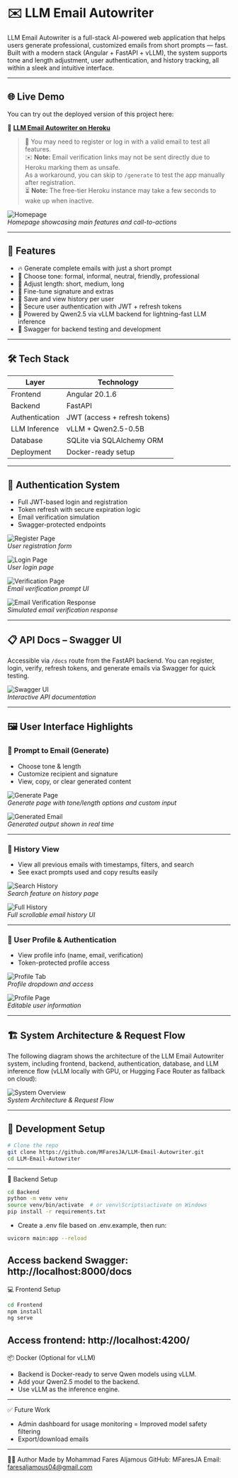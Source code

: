 # ✉️ LLM Email Autowriter

LLM Email Autowriter is a full-stack AI-powered web application that helps users generate professional, customized emails from short prompts — fast. Built with a modern stack (Angular + FastAPI + vLLM), the system supports tone and length adjustment, user authentication, and history tracking, all within a sleek and intuitive interface.

---

## 🌐 Live Demo

You can try out the deployed version of this project here:

🔗 **[LLM Email Autowriter on Heroku](https://your-heroku-app-name.herokuapp.com/)**

> 🧪 You may need to register or log in with a valid email to test all features.  
> ✉️ **Note:** Email verification links may not be sent directly due to Heroku marking them as unsafe.  
> As a workaround, you can skip to `/generate` to test the app manually after registration.  
> ⏳ **Note:** The free-tier Heroku instance may take a few seconds to wake up when inactive.

![Homepage](./assets/homepage.jpg)  
*Homepage showcasing main features and call-to-actions*

---

## 🚀 Features

- 🔥 Generate complete emails with just a short prompt  
- 🎯 Choose tone: formal, informal, neutral, friendly, professional  
- 📏 Adjust length: short, medium, long  
- 📝 Fine-tune signature and extras  
- 💾 Save and view history per user  
- 🔐 Secure user authentication with JWT + refresh tokens  
- 🧠 Powered by Qwen2.5 via vLLM backend for lightning-fast LLM inference  
- 🧪 Swagger for backend testing and development  

---

## 🛠️ Tech Stack

| Layer           | Technology                    |
|----------------|-------------------------------|
| Frontend       | Angular 20.1.6                |
| Backend        | FastAPI                       |
| Authentication | JWT (access + refresh tokens) |
| LLM Inference  | vLLM + Qwen2.5-0.5B            |
| Database       | SQLite via SQLAlchemy ORM      |
| Deployment     | Docker-ready setup             |

---

## 🔐 Authentication System

- Full JWT-based login and registration  
- Token refresh with secure expiration logic  
- Email verification simulation  
- Swagger-protected endpoints  

![Register Page](./assets/registerpage.jpg)  
*User registration form*

![Login Page](./assets/loginpage.jpg)  
*User login page*

![Verification Page](./assets/verificationpage.png)  
*Email verification prompt UI*

![Email Verification Response](./assets/emailverification.jpg)  
*Simulated email verification response*

---

## 📋 API Docs – Swagger UI

Accessible via `/docs` route from the FastAPI backend. You can register, login, verify, refresh tokens, and generate emails via Swagger for quick testing.

![Swagger UI](./assets/swaggerpage.jpg)  
*Interactive API documentation*

---

## 🖼️ User Interface Highlights

### 🧠 Prompt to Email (Generate)

- Choose tone & length  
- Customize recipient and signature  
- View, copy, or clear generated content  

![Generate Page](./assets/PromptWithMoreSpecification.jpg)  
*Generate page with tone/length options and custom input*

![Generated Email](./assets/generatedEmail.jpg)  
*Generated output shown in real time*

---

### 🧾 History View

- View all previous emails with timestamps, filters, and search  
- See exact prompts used and copy results easily  

![Search History](./assets/searchingusingsearchbarinHistory.jpg)  
*Search feature on history page*

![Full History](./assets/HistoryPage.jpg)  
*Full scrollable email history UI*

---

### 👤 User Profile & Authentication

- View profile info (name, email, verification)  
- Token-protected profile access  

![Profile Tab](./assets/ProfileTap.jpg)  
*Profile dropdown and access*

![Profile Page](./assets/ProfilePage.jpg)  
*Editable user information*

---

## 🏗️ System Architecture & Request Flow

The following diagram shows the architecture of the LLM Email Autowriter system, including frontend, backend, authentication, database, and LLM inference flow (vLLM locally with GPU, or Hugging Face Router as fallback on cloud):

![System Overview](./assets/Systemoverview.png)  
*System Architecture & Request Flow*

---

## 🧪 Development Setup

```bash
# Clone the repo
git clone https://github.com/MFaresJA/LLM-Email-Autowriter.git
cd LLM-Email-Autowriter
```
---
🔧 Backend Setup
```bash
cd Backend
python -m venv venv
source venv/bin/activate  # or venv\Scripts\activate on Windows
pip install -r requirements.txt
```
- Create a .env file based on .env.example, then run:
```bash
uvicorn main:app --reload
```
Access backend Swagger: http://localhost:8000/docs
---
💻 Frontend Setup
```bash
cd Frontend
npm install
ng serve
```
Access frontend: http://localhost:4200/
---
📦 Docker (Optional for vLLM)
- Backend is Docker-ready to serve Qwen models using vLLM.
- Add your Qwen2.5 model to the backend.
- Use vLLM as the inference engine.
---
✅ Future Work
- Admin dashboard for usage monitoring
= Improved model safety filtering
- Export/download emails
---
👨‍💻 Author
Made by Mohammad Fares Aljamous
GitHub: MFaresJA
Email: faresaljamous04@gmail.com
